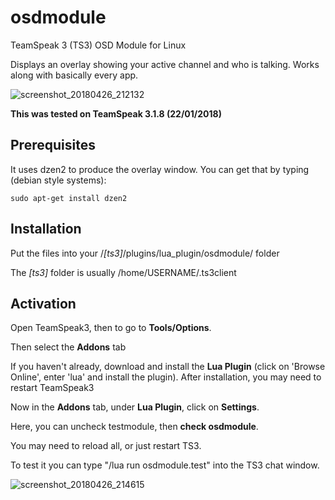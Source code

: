 # osdmodule
TeamSpeak 3 (TS3) OSD Module for Linux

Displays an overlay showing your active channel and who is talking. Works along with basically every app.

![screenshot_20180426_212132](https://user-images.githubusercontent.com/23726131/39394772-3a40b8da-4ad6-11e8-92fe-ea748d09ee57.png)

**This was tested on TeamSpeak 3.1.8 (22/01/2018)**

## Prerequisites

It uses dzen2 to produce the overlay window. You can get that by typing (debian style systems):


    sudo apt-get install dzen2


## Installation

Put the files into your /*[ts3]*/plugins/lua_plugin/osdmodule/ folder

The *[ts3]* folder is usually /home/USERNAME/.ts3client

## Activation

Open TeamSpeak3, then to go to **Tools/Options**.

Then select the **Addons** tab

If you haven't already, download and install the **Lua Plugin** (click on 'Browse Online', enter 'lua' and install the plugin). After installation, you may need to restart TeamSpeak3

Now in the **Addons** tab, under **Lua Plugin**, click on **Settings**.

Here, you can uncheck testmodule, then **check osdmodule**.

You may need to reload all, or just restart TS3.

To test it you can type "/lua run osdmodule.test" into the TS3 chat window.

![screenshot_20180426_214615](https://user-images.githubusercontent.com/23726131/39394775-3c92977a-4ad6-11e8-9ebc-cf7796b6e741.png)
